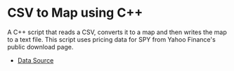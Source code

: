 # CSV to Map using C++
A C++ script that reads a CSV, converts it to a map and then writes the map to a text file. This script uses pricing data for SPY from Yahoo Finance's public download page.

- [Data Source](https://finance.yahoo.com/quote/SPY?p=SPY)
